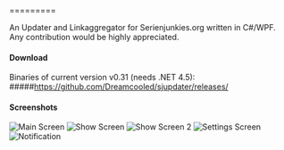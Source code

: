 =========

An Updater and Linkaggregator for Serienjunkies.org written in C#/WPF.
Any contribution would be highly appreciated.



#### Download
Binaries of current version v0.31 (needs .NET 4.5): 
#####https://github.com/Dreamcooled/sjupdater/releases/



#### Screenshots

![Main Screen](http://fs2.directupload.net/images/141222/aistkio4.png)
![Show Screen](http://fs2.directupload.net/images/141222/oq7pq2mv.png)
![Show Screen 2](http://fs2.directupload.net/images/141222/yhzxtrjk.png)
![Settings Screen](http://fs1.directupload.net/images/141222/plp3of5m.png)
![Notification](http://s7.directupload.net/images/140810/wf7jemqk.png)



